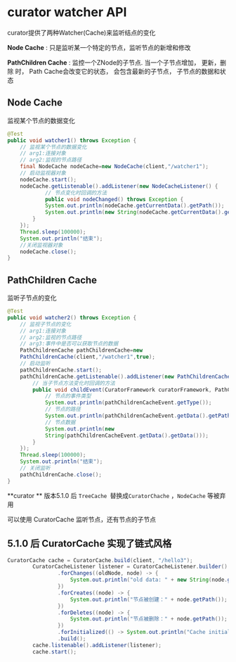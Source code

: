 # curator watcher API

curator提供了两种Watcher(Cache)来监听结点的变化 

**Node Cache** : 只是监听某一个特定的节点，监听节点的新增和修改 

**PathChildren Cache** : 监控一个ZNode的子节点. 当一个子节点增加， 更新，删除 时， Path Cache会改变它的状态， 会包含最新的子节点， 子节点的数据和状态



## Node Cache

监视某个节点的数据变化

```java
@Test
public void watcher1() throws Exception {
    // 监视某个节点的数据变化
    // arg1:连接对象
    // arg2:监视的节点路径
    final NodeCache nodeCache=new NodeCache(client,"/watcher1");
    // 启动监视器对象
    nodeCache.start();
    nodeCache.getListenable().addListener(new NodeCacheListener() {
            // 节点变化时回调的方法
            public void nodeChanged() throws Exception {
            System.out.println(nodeCache.getCurrentData().getPath());
            System.out.println(new String(nodeCache.getCurrentData().getData()));
        }
    });
    Thread.sleep(100000);
    System.out.println("结束");
    //关闭监视器对象
    nodeCache.close();
}

```

## PathChildren Cache

监听子节点的变化

```java
@Test
public void watcher2() throws Exception {
    // 监视子节点的变化
    // arg1:连接对象
    // arg2:监视的节点路径
    // arg3:事件中是否可以获取节点的数据
    PathChildrenCache pathChildrenCache=new
    PathChildrenCache(client,"/watcher1",true);
    // 启动监听
    pathChildrenCache.start();
    pathChildrenCache.getListenable().addListener(new PathChildrenCacheListener() {
        // 当子节点方法变化时回调的方法
        public void childEvent(CuratorFramework curatorFramework, PathChildrenCacheEvent pathChildrenCacheEvent) throws Exception {
            // 节点的事件类型
            System.out.println(pathChildrenCacheEvent.getType());
            // 节点的路径
            System.out.println(pathChildrenCacheEvent.getData().getPath());
            // 节点数据
            System.out.println(new
            String(pathChildrenCacheEvent.getData().getData()));
        }
    });
    Thread.sleep(100000);
    System.out.println("结束");
    // 关闭监听
    pathChildrenCache.close();
}
```



**curator ** 版本5.1.0 后 `TreeCache `替换成`CuratorChache` ，`NodeCache` 等被弃用

可以使用 CuratorCache 监听节点，还有节点的子节点

## 5.1.0 后 CuratorCache 实现了链式风格

```java
CuratorCache cache = CuratorCache.build(client, "/hello3");
        CuratorCacheListener listener = CuratorCacheListener.builder()
                .forChanges((oldNode, node) -> {
                    System.out.println("old data: " + new String(node.getData()) + " new data:" + new String(node.getData()));
                })
                .forCreates((node) -> {
                    System.out.println("节点被创建：" + node.getPath());
                })
                .forDeletes((node) -> {
                    System.out.println("节点被删除：" + node.getPath());
                })
                .forInitialized(() -> System.out.println("Cache initialized"))
                .build();
        cache.listenable().addListener(listener);
        cache.start();
```

